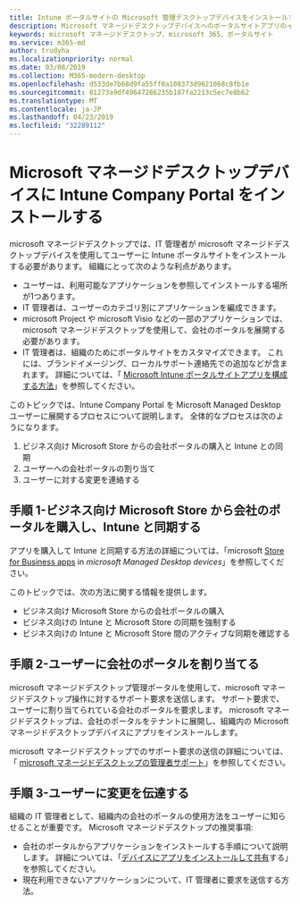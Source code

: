 ```yaml
---
title: Intune ポータルサイトの Microsoft 管理デスクトップデバイスをインストールする
description: Microsoft マネージドデスクトップデバイスへのポータルサイトアプリのインストールに関する情報
keywords: microsoft マネージドデスクトップ、microsoft 365、ポータルサイト
ms.service: m365-md
author: trudyha
ms.localizationpriority: normal
ms.date: 03/08/2019
ms.collection: M365-modern-desktop
ms.openlocfilehash: d533de7b68d9fa55ff0a108373d9621068c8fb1e
ms.sourcegitcommit: 81273a9df49647286235b187fa2213c5ec7e8b62
ms.translationtype: MT
ms.contentlocale: ja-JP
ms.lasthandoff: 04/23/2019
ms.locfileid: "32289112"
---
```

# <a name="install-intune-company-portal-on-microsoft-managed-desktop-devices"></a>Microsoft マネージドデスクトップデバイスに Intune Company Portal をインストールする

microsoft マネージドデスクトップでは、IT 管理者が microsoft マネージドデスクトップデバイスを使用してユーザーに Intune ポータルサイトをインストールする必要があります。 組織にとって次のような利点があります。
- ユーザーは、利用可能なアプリケーションを参照してインストールする場所が1つあります。 
- IT 管理者は、ユーザーのカテゴリ別にアプリケーションを編成できます。  
- microsoft Project や microsoft Visio などの一部のアプリケーションでは、microsoft マネージドデスクトップを使用して、会社のポータルを展開する必要があります。
- IT 管理者は、組織のためにポータルサイトをカスタマイズできます。 これには、ブランドイメージング、ローカルサポート連絡先での追加などが含まれます。 詳細については、「 [Microsoft Intune ポータルサイトアプリを構成する方法](https://docs.microsoft.com/intune/company-portal-app)」を参照してください。   

このトピックでは、Intune Company Portal を Microsoft Managed Desktop ユーザーに展開するプロセスについて説明します。 全体的なプロセスは次のようになります。
1. ビジネス向け Microsoft Store からの会社ポータルの購入と Intune との同期
2. ユーザーへの会社ポータルの割り当て
3. ユーザーに対する変更を連絡する

## <a name="step-1---purchase-company-portal-from-microsoft-store-for-business-and-sync-with-intune"></a>手順 1-ビジネス向け Microsoft Store から会社のポータルを購入し、Intune と同期する
アプリを購入して Intune と同期する方法の詳細については、「microsoft [Store for Business apps](deploy-apps.md#msfb-apps) in *microsoft Managed Desktop devices*」を参照してください。

このトピックでは、次の方法に関する情報を提供します。 
- ビジネス向け Microsoft Store からの会社ポータルの購入 
- ビジネス向けの Intune と Microsoft Store の同期を強制する
- ビジネス向けの Intune と Microsoft Store 間のアクティブな同期を確認する 

## <a name="step-2---assign-company-portal-to-your-users"></a>手順 2-ユーザーに会社のポータルを割り当てる
microsoft マネージドデスクトップ管理ポータルを使用して、microsoft マネージドデスクトップ操作に対するサポート要求を送信します。 サポート要求で、ユーザーに割り当てられている会社のポータルを要求します。 microsoft マネージドデスクトップは、会社のポータルをテナントに展開し、組織内の Microsoft マネージドデスクトップデバイスにアプリをインストールします。

microsoft マネージドデスクトップでのサポート要求の送信の詳細については、「 [microsoft マネージドデスクトップの管理者サポート](../working-with-managed-desktop/admin-support.md)」を参照してください。

## <a name="step-3---communicate-change-to-your-users"></a>手順 3-ユーザーに変更を伝達する
組織の IT 管理者として、組織内の会社のポータルの使用方法をユーザーに知らせることが重要です。 Microsoft マネージドデスクトップの推奨事項:
- 会社のポータルからアプリケーションをインストールする手順について説明します。 詳細については、「[デバイスにアプリをインストールして共有](https://docs.microsoft.com/intune-user-help/install-apps-cpapp-windows)する」を参照してください。
- 現在利用できないアプリケーションについて、IT 管理者に要求を送信する方法。
